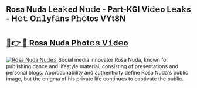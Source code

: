 ## Rosa Nuda L𝚎a𝚔ed N𝚞𝚍e - Part-KGI Vi𝚍𝚎o L𝚎a𝚔s - H𝚘𝚝 O𝚗𝚕yf𝚊ns P𝚑𝚘tos VYt8N

# <h2><a href="http://kf0zdg1.oniu.top/?m=Rosa+Nuda">🔗👉 🔴 Rosa Nuda P𝚑ot𝚘𝚜 V𝚒d𝚎o</a></h2>

[![Rosa Nuda Nu𝚍e𝚜](https://i.imgur.com/0qMVB7G.gif)](http://kf0zdg1.oniu.top/?m=Rosa+Nuda)
Social media innovator Rosa Nuda, known for publishing dance and lifestyle material, consisting of presentations and personal blogs. Approachability and authenticity define Rosa Nuda's public image, but the enigma of his private life continues to captivate the public.  
